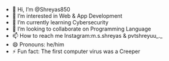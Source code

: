 - 👋 Hi, I’m @Shreyas850
- 👀 I’m interested in Web & App Development
- 🌱 I’m currently learning Cybersecurity
- 💞️ I’m looking to collaborate on Programming Language
- 📫 How to reach me Instagram:m.s.shreyas & pvtshreyuu_._
- 😄 Pronouns: he/him
- ⚡ Fun fact: The first computer virus was a Creeper

<!---
Shreyas850/Shreyas850 is a ✨ special ✨ repository because its `README.md` (this file) appears on your GitHub profile.
You can click the Preview link to take a look at your changes.
--->
